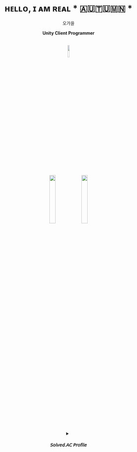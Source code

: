 <div align=center> 

# ​ʜᴇʟʟᴏ, ɪ ᴀᴍ ʀᴇᴀʟ \* 🇦​​🇺​​🇹​​🇺​​🇲​​🇳​ \*
오가을
<br/> 

<b> Unity Client Programmer </b>
<br/>

<br/>

<img src="https://img.shields.io/badge/Unity-0E1128?style=for-the-badge&logo=unity&logoColor=white" width="10%">

<br/>
<br/>
  
[<img src = "https://github.com/OGYWORLD/Baekjoon_CPP/assets/76478579/4a8a2701-620a-414c-97da-da0feafb9437" width="20%">](https://ozyworld.notion.site/OZYWORLD-1ac9a90c8cc54da68f7a424402a99040?pvs=4)
[<img src = "https://github.com/OGYWORLD/Baekjoon_CPP/assets/76478579/15d77077-35b7-424c-a1fa-7bc2fd028932" width="20%">](https://ozyworld.notion.site/7f1527060eac44989d904fbdcc207ced?pvs=4)

<br/>
<br/>

<details>
<summary>
    
#### 𝘚𝘰𝘭𝘷𝘦𝘥.𝘈𝘊 𝘗𝘳𝘰𝘧𝘪𝘭𝘦
</summary>

[![Solved.ac프로필](http://mazassumnida.wtf/api/v2/generate_badge?boj=ogy1004)](https://solved.ac/ogy1004)
</details>

</div>
